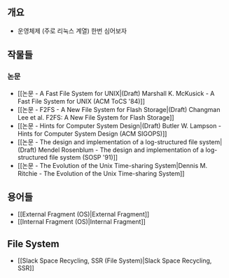 ## 개요

- 운영체제 (주로 리눅스 계열) 한번 심어보자

## 작물들

### 논문

- [[논문 - A Fast File System for UNIX|(Draft) Marshall K. McKusick - A Fast File System for UNIX (ACM ToCS '84)]]
- [[논문 - F2FS - A New File System for Flash Storage|(Draft) Changman Lee et al. F2FS: A New File System for Flash Storage]]
- [[논문 - Hints for Computer System Design|(Draft) Butler W. Lampson - Hints for Computer System Design (ACM SIGOPS)]]
- [[논문 - The design and implementation of a log-structured file system|(Draft) Mendel Rosenblum - The design and implementation of a log-structured file system (SOSP '91)]]
- [[논문 - The Evolution of the Unix Time-sharing System|Dennis M. Ritchie - The Evolution of the Unix Time-sharing System]]

## 용어들

- [[External Fragment (OS)|External Fragment]]
- [[Internal Fragment (OS)|Internal Fragment]]

## File System

- [[Slack Space Recycling, SSR (File System)|Slack Space Recycling, SSR]]